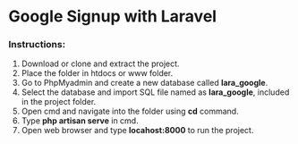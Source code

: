 # Google Signup with Laravel

### Instructions:
1. Download or clone and extract the project.
2. Place the folder in htdocs or www folder.
3. Go to PhpMyadmin and create a new database called **lara_google**.
4. Select the database and import SQL file named as **lara_google**, included in the project folder.
5. Open cmd and navigate into the folder using **cd** command.
6. Type **php artisan serve** in cmd.
7. Open web browser and type **locahost:8000** to run the project. 
